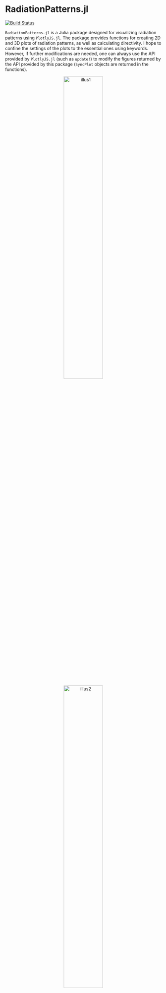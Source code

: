 
# RadiationPatterns.jl

[![Build Status](https://github.com/akjake616/RadiationPatterns.jl/actions/workflows/CI.yml/badge.svg)](https://github.com/akjake616/RadiationPatterns.jl/actions/workflows/CI.yml)

`RadiationPatterns.jl` is a Julia package designed for visualizing radiation patterns using `PlotlyJS.jl`. The package provides functions for creating 2D and 3D plots of radiation patterns, as well as calculating directivity. I hope to confine the settings of the plots to the essential ones using keywords. However, if further modifications are needed, one can always use the API provided by `PlotlyJS.jl` (such as `update!`) to modify the figures returned by the API provided by this package (`SyncPlot` objects are returned in the functions). 

<p align="center">
  <img alt="illus1" src="./media/illus1.png" width="50%" height="auto" />
</p>
<p align="center">
  <img alt="illus2" src="./media/illus2.png" width="50%" height="auto" />
</p>

I use this package in my publications and would be delighted if you could cite it in your work. Thank you for your support!

## Data Structure

### `Pattern`

A `Pattern` object contains the radiation pattern data:

```julia
mutable struct Pattern{T1<:Number,T2<:Real}
    U::Union{Array{T1,2}, SubArray{T1,2}, LinearAlgebra.Transpose{T1}}
    x::Vector{T2}
    y::Vector{T2}
end
```

where `U` is a 2D meshgrid data representing the radiation pattern with `x` as the coordinate for the first dimension and `y` as the coordinate for the second dimension. The data structure is arranged as the following figure:

<p align="center">
  <img alt="illus3" src="./media/illus3.png" width="40%" height="auto" />
</p>

The following example creates a dipole radiation pattern:

```julia
tht = collect(-180:180)
phi = collect(0:180)

_, T = meshgrid(phi, tht) # uses MeshGrid.jl
U = sind.(T).^2
Pat = Pattern(U, tht, phi)
```

The convention for `x` associating with `theta` in degrees and `y` associating with `phi` in degrees is used throughout when creating patterns in spherical coordinates.  

## Functions

There are three primary plotting functions used by the pattern plotting function: `plot_rect`, `plot_polar` and `plot_holo`. They are not directly used for pattern plotting; however, these three functions can also be used as a simplified API to draw 2D plots in rectangular and polar coordinates, or heatmaps (if you find settings in PlotlyJS very cumbersome :laughing:). Funtions start with `ptn_` are used to plot `Pattern` object directly. In the following, keyword default value with `0` (or `[0, 0]` in ranges) means not specifying these keywords in the plotly plots. Noted that both of the functions `plot_rect`, `plot_polar` support plotting multiple traces in one plot.

### `plot_rect`

```julia
plot_rect(
    x, y;
    xlabel = "",
    ylabel = "",
    xrange = [0, 0],
    yrange = [0, 0],
    width = 0,
    height = 0,
    mode = "lines",
    color = "",
)
```

Plots a rectangular (Cartesian) plot.

#### Arguments

- `x`: x-coordinate data (can be vector of vectors, or be omitted)
- `y`: y-coordinate data (can be vector of vectors)
- `xlabel`: Label for the x-axis (default: `""`)
- `ylabel`: Label for the y-axis (default: `""`)
- `xrange`: Range for the x-axis (default: `[0, 0]`)
- `yrange`: Range for the y-axis (default: `[0, 0]`)
- `width`: Width of the plot (default: `0`)
- `height`: Height of the plot (default: `0`)
- `mode`: Plotting mode (default: `"lines"`, can be vector)
- `color`: Color of the plot lines (default: `""`, can be vector)
- `name`: Name of the plot lines (default: `""`, can be vector)

### `plot_polar`

```julia
plot_polar(
    theta, r;
    trange = [0, 0],
    rrange = [0, 0],
    width = 0,
    height = 0,
    mode = "lines",
    color = "",
)
```

Plots a polar plot.

#### Arguments

- `theta`: Angular coordinate data (can be vector of vectors, or be omitted)
- `r`: Radial coordinate data (can be vector of vectors)
- `trange`: Range for the angular axis (default: `[0, 0]`)
- `rrange`: Range for the radial axis (default: `[0, 0]`)
- `width`: Width of the plot (default: `0`)
- `height`: Height of the plot (default: `0`)
- `mode`: Plotting mode (default: `"lines"`, can be vector)
- `color`: Color of the plot lines (default: `""`, can be vector)
- `name`: Name of the plot lines (default: `""`, can be vector)

### `plot_holo`

```julia
plot_holo(
    x,
    y, 
    U;
    xlabel::String = "",
    ylabel::String = "",
    zrange::Vector{<:Real} = [0, 0],
    ref_size = 500,
    colorscale = "Jet",
)
```

Plots holographic data.

#### Arguments

- 'x': x-axis range (can be omitted)
- 'y': x-axis range (can be omitted)
- `U`: 2D hologram data
- `xlabel`: Label for the x-axis (default: `""`)
- `ylabel`: Label for the y-axis (default: `""`)
- `zrange`: Range for the z-axis (default: `[0, 0]`)
- `ref_size`: ref size of the plot in pixels (default: `500`)
- `colorscale`: Color scale for the heatmap (default: `"Jet"`)

___

The following functions create pattern plots from the `Pattern` object. Currently 2D patterns, 3D patterns, and holograms (can be used to plot a slice of field distributions) are supported. 

### `ptn_2d`

```julia
ptn_2d(
    Pat::Union{Pattern,Vector{<:Pattern}};
    ind::Union{Int,Vector{Int}} = 1,
    dims::Union{Int,Vector{Int}} = 1,
    type::String = "normal",
    xlabel::String = "",
    ylabel::String = "",
    xrange::Vector{<:Real} = [0, 0],
    yrange::Vector{<:Real} = [0, 0],
    trange::Vector{<:Real} = [0, 0],
    rrange::Vector{<:Real} = [0, 0],
    width::Real = 0,
    height::Real  = 0,
    mode::Union{String,Vector{String}} = "lines",
    color::Union{String,Vector{String}} = "",
    name::Union{String,Vector{String}}  = "",
)
```

Plots a 2D radiation pattern by setting the keywords `ind` and `dim`. For example, setting `dim=1` takes the slice of `U[:, ind]`, and setting `dim=2` takes the slice of `U[ind, :]`. Can be used for comparing two or more patterns also (see the example `ex_basics.jl` and `ex_horn.jl`). When comparing two or more pattern cuts, one can specify different `ind`, `dims`, `mode`, `color` and `name` by setting these keywords as vectors (if not set, default values are used).

#### Arguments

- `Pat`: A `Pattern` or a vector of `Pattern`s
- `ind`: Index to slice the pattern (default: `1`)
- `dims`: Dimension to slice the pattern, either `1` or `2` (default: `1`)
- `type`: Plot type, either `"normal"` or `"polar"` (default: `"normal"`)
- `xlabel`: Label for the x-axis (default: `""`)
- `ylabel`: Label for the y-axis (default: `""`)
- `xrange`: Range for the x-axis (default: `[0, 0]`)
- `yrange`: Range for the y-axis (default: `[0, 0]`)
- `trange`: Range for the angular axis (default: `[0, 0]`)
- `rrange`: Range for the radial axis (default: `[0, 0]`)
- `width`: Width of the plot (default: `0`)
- `height`: Height of the plot (default: `0`)
- `mode`: Plotting mode (default: `"lines"`)
- `color`: Color of the plot lines (default: `""`)
- `name`: Name of the plot lines (default: `""`)

### `ptn_3d`

```julia
ptn_3d(Pat::Pattern; dB::Bool = false, thr::Real = -50)
```

Plots a 3D radiation pattern. In 3D cases, `Pat.x` should be `theta` values in degrees, and `Pat.y` should be `phi` values in degrees. If dB scale is used for the data, please set the keyword `dB` to `true`. A threadsold value `thr` (max difference from the maximum value of the pattern) is used in case that `-Inf` appears in the dB scale data.

#### Arguments

- `Pat`: A `Pattern`
- `dB`: Boolean to plot if the pattern is in decibels (default: `false`)
- `thr`: Threshold value for the plot if dB is true (default: `-50`)

### `ptn_holo`

```julia
ptn_holo(
    Pat::Pattern;
    xlabel::String = "",
    ylabel::String = "",
    zrange::Vector{<:Real} = [0, 0],
    ref_size = 500,
    colorscale = "Jet",
)
```

Plots a holographic (heatmap) radiation pattern. Currently I have issues in setting both the axis ratio and the range of the heatmap plot. In order to have an 1:1 aspect ratio, I have tried to fine tune the width and height of the plot. One can try to adjust the `ref_size` keyword to set the figure size. I hope that more improvements can be made in the future.

#### Arguments

- `Pat`: A `Pattern`
- `xlabel`: Label for the x-axis (default: `""`)
- `ylabel`: Label for the y-axis (default: `""`)
- `zrange`: Range for the z-axis (default: `[0, 0]`)
- `ref_size`: ref size of the plot in pixels (default: `500`)
- `colorscale`: Color scale for the heatmap (default: `"Jet"`)

___

The following are functionalities to calculate directivity of a pattern. `Trapz.jl` is used for integration. Noted that `Pat.x` represents the `theta` axis and `Ptn.y` represents the `phi` axis. 

### `direc_ptn`

```julia
direc_ptn(Pat::Pattern)
```

Calculate the directivity pattern of a radiation pattern. `Pat.x` should be `theta` values in degrees, and `Pat.y` should be `phi` values in degrees.  

#### Arguments

- `Pat`: A `Pattern`

#### Returns

A `Pattern` representing the directivity.

### `direc`

```julia
direc(Pat::Pattern)
```

Calculates the directivity of a radiation pattern. `Pat.x` should be `theta` values in degrees, and `Pat.y` should be `phi` values in degrees.  

#### Arguments

- `Pat`: A `Pattern`

#### Returns

The directivity value.


## Examples

Please refer to the example folder for more illustrations.
